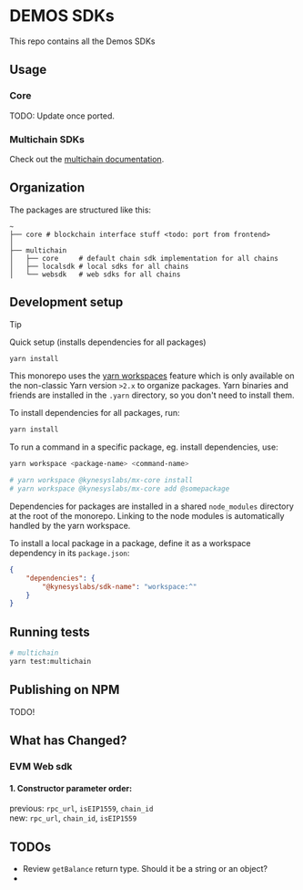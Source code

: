 # DEMOS SDKs

This repo contains all the Demos SDKs

## Usage

### Core

TODO: Update once ported.

### Multichain SDKs

Check out the [multichain documentation](./documentation/multichain/README.md).

## Organization

The packages are structured like this:

```
~
├── core # blockchain interface stuff <todo: port from frontend>
│
├── multichain
│   ├── core     # default chain sdk implementation for all chains
│   ├── localsdk # local sdks for all chains
│   └── websdk   # web sdks for all chains
```

## Development setup

> [!TIP]
> Quick setup (installs dependencies for all packages)
>
> ```sh
> yarn install
> ```

This monorepo uses the [yarn workspaces](https://yarnpkg.com/features/workspaces) feature which is only available on the non-classic Yarn version `>2.x` to organize packages. Yarn binaries and friends are installed in the `.yarn` directory, so you don't need to install them.

To install dependencies for all packages, run:

```sh
yarn install
```

To run a command in a specific package, eg. install dependencies, use:

```sh
yarn workspace <package-name> <command-name>

# yarn workspace @kynesyslabs/mx-core install
# yarn workspace @kynesyslabs/mx-core add @somepackage
```

Dependencies for packages are installed in a shared `node_modules` directory at the root of the monorepo. Linking to the node modules is automatically handled by the yarn workspace.

To install a local package in a package, define it as a workspace dependency in its `package.json`:

```json
{
    "dependencies": {
        "@kynesyslabs/sdk-name": "workspace:^"
    }
}
```

## Running tests

```sh
# multichain
yarn test:multichain
```

## Publishing on NPM

TODO!

## What has Changed?

### EVM Web sdk

#### 1. Constructor parameter order:

previous: `rpc_url`, `isEIP1559`, `chain_id` \
new: `rpc_url`, `chain_id`, `isEIP1559`

## TODOs

-   Review `getBalance` return type. Should it be a string or an object?
-
